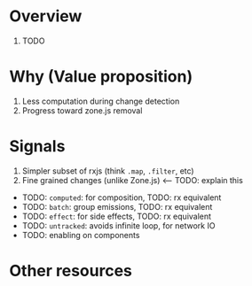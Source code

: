 # Overview

1. TODO

# Why (Value proposition)

1. Less computation during change detection
1. Progress toward zone.js removal

# Signals

1. Simpler subset of rxjs (think `.map`, `.filter`, etc)
1. Fine grained changes (unlike Zone.js)  <-- TODO: explain this

- TODO: `computed`: for composition, TODO: rx equivalent
- TODO: `batch`: group emissions, TODO: rx equivalent
- TODO: `effect`: for side effects, TODO: rx equivalent
- TODO: `untracked`: avoids infinite loop, for network IO
- TODO: enabling on components

# Other resources
